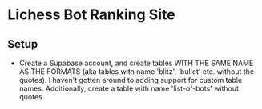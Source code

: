 # Lichess Bot Ranking Site

## Setup
- Create a Supabase account, and create tables WITH THE SAME NAME AS THE FORMATS (aka tables with name 'blitz', 'bullet' etc. without the quotes). I haven't gotten around to adding support for custom table names. Additionally, create a table with name 'list-of-bots' without quotes.